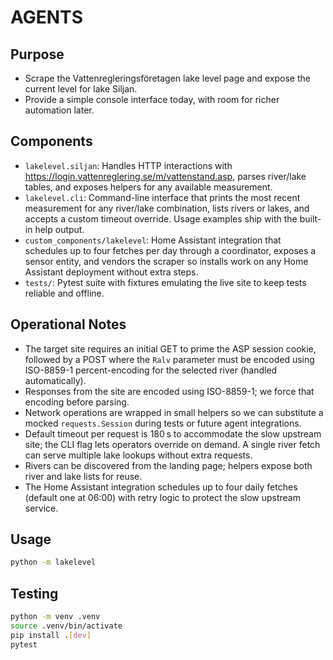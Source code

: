 # AGENTS

## Purpose
- Scrape the Vattenregleringsföretagen lake level page and expose the current level for lake Siljan.
- Provide a simple console interface today, with room for richer automation later.

## Components
- `lakelevel.siljan`: Handles HTTP interactions with https://login.vattenreglering.se/m/vattenstand.asp, parses river/lake tables, and exposes helpers for any available measurement.
- `lakelevel.cli`: Command-line interface that prints the most recent measurement for any river/lake combination, lists rivers or lakes, and accepts a custom timeout override. Usage examples ship with the built-in help output.
- `custom_components/lakelevel`: Home Assistant integration that schedules up to four fetches per day through a coordinator, exposes a sensor entity, and vendors the scraper so installs work on any Home Assistant deployment without extra steps.
- `tests/`: Pytest suite with fixtures emulating the live site to keep tests reliable and offline.

## Operational Notes
- The target site requires an initial GET to prime the ASP session cookie, followed by a POST where the `Ralv` parameter must be encoded using ISO-8859-1 percent-encoding for the selected river (handled automatically).
- Responses from the site are encoded using ISO-8859-1; we force that encoding before parsing.
- Network operations are wrapped in small helpers so we can substitute a mocked `requests.Session` during tests or future agent integrations.
- Default timeout per request is 180 s to accommodate the slow upstream site; the CLI flag lets operators override on demand. A single river fetch can serve multiple lake lookups without extra requests.
- Rivers can be discovered from the landing page; helpers expose both river and lake lists for reuse.
- The Home Assistant integration schedules up to four daily fetches (default one at 06:00) with retry logic to protect the slow upstream service.

## Usage
```bash
python -m lakelevel
```

## Testing
```bash
python -m venv .venv
source .venv/bin/activate
pip install .[dev]
pytest
```
